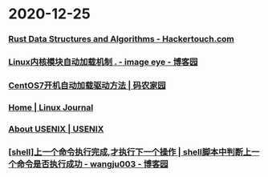 
# 2020-12-25

### [Rust Data Structures and Algorithms  - Hackertouch.com](https://www.hackertouch.com/rust-data-structures-and-algorithms.html)

### [Linux内核模块自动加载机制 . - image eye - 博客园](https://www.cnblogs.com/image-eye/archive/2011/08/19/2145858.html)

### [CentOS7开机自动加载驱动方法 | 码农家园](https://www.codenong.com/cs106752110/)

### [Home | Linux Journal](https://www.linuxjournal.com/)

### [About USENIX | USENIX](https://www.usenix.org/about)

### [[shell]上一个命令执行完成,才执行下一个操作 | shell脚本中判断上一个命令是否执行成功 - wangju003 - 博客园](https://www.cnblogs.com/kaerxifa/p/11982784.html)